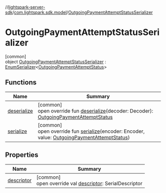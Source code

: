 //[lightspark-server-sdk](../../../index.md)/[com.lightspark.sdk.model](../index.md)/[OutgoingPaymentAttemptStatusSerializer](index.md)

# OutgoingPaymentAttemptStatusSerializer

[common]\
object [OutgoingPaymentAttemptStatusSerializer](index.md) : [EnumSerializer](../../com.lightspark.sdk.util/-enum-serializer/index.md)&lt;[OutgoingPaymentAttemptStatus](../-outgoing-payment-attempt-status/index.md)&gt;

## Functions

| Name | Summary |
|---|---|
| [deserialize](../../com.lightspark.sdk.util/-enum-serializer/deserialize.md) | [common]<br>open override fun [deserialize](../../com.lightspark.sdk.util/-enum-serializer/deserialize.md)(decoder: Decoder): [OutgoingPaymentAttemptStatus](../-outgoing-payment-attempt-status/index.md) |
| [serialize](index.md#1318002191%2FFunctions%2F-1086033721) | [common]<br>open override fun [serialize](index.md#1318002191%2FFunctions%2F-1086033721)(encoder: Encoder, value: [OutgoingPaymentAttemptStatus](../-outgoing-payment-attempt-status/index.md)) |

## Properties

| Name | Summary |
|---|---|
| [descriptor](../../com.lightspark.sdk.util/-enum-serializer/descriptor.md) | [common]<br>open override val [descriptor](../../com.lightspark.sdk.util/-enum-serializer/descriptor.md): SerialDescriptor |
